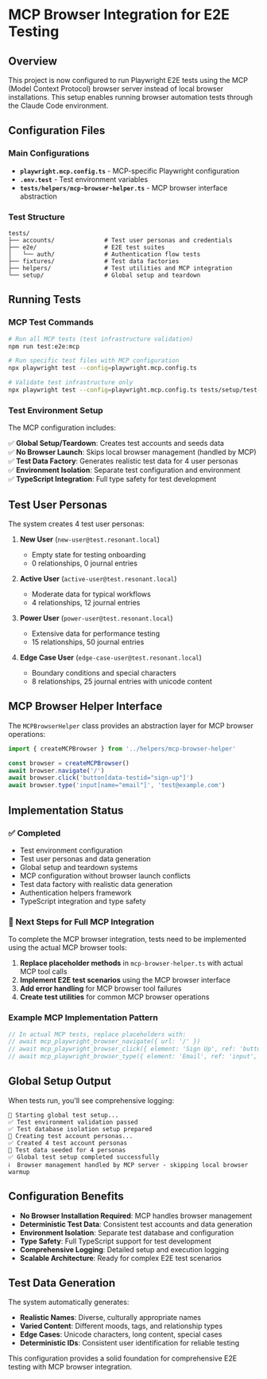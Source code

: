 # MCP Browser Integration for E2E Testing

## Overview

This project is now configured to run Playwright E2E tests using the MCP (Model Context Protocol) browser server instead of local browser installations. This setup enables running browser automation tests through the Claude Code environment.

## Configuration Files

### Main Configurations

- **`playwright.mcp.config.ts`** - MCP-specific Playwright configuration
- **`.env.test`** - Test environment variables
- **`tests/helpers/mcp-browser-helper.ts`** - MCP browser interface abstraction

### Test Structure

```
tests/
├── accounts/              # Test user personas and credentials
├── e2e/                   # E2E test suites
│   └── auth/              # Authentication flow tests
├── fixtures/              # Test data factories
├── helpers/               # Test utilities and MCP integration
└── setup/                 # Global setup and teardown
```

## Running Tests

### MCP Test Commands

```bash
# Run all MCP tests (test infrastructure validation)
npm run test:e2e:mcp

# Run specific test files with MCP configuration
npx playwright test --config=playwright.mcp.config.ts

# Validate test infrastructure only
npx playwright test --config=playwright.mcp.config.ts tests/setup/test-setup-validation.test.ts
```

### Test Environment Setup

The MCP configuration includes:

✅ **Global Setup/Teardown**: Creates test accounts and seeds data  
✅ **No Browser Launch**: Skips local browser management (handled by MCP)  
✅ **Test Data Factory**: Generates realistic test data for 4 user personas  
✅ **Environment Isolation**: Separate test configuration and environment  
✅ **TypeScript Integration**: Full type safety for test development  

## Test User Personas

The system creates 4 test user personas:

1. **New User** (`new-user@test.resonant.local`)
   - Empty state for testing onboarding
   - 0 relationships, 0 journal entries

2. **Active User** (`active-user@test.resonant.local`)
   - Moderate data for typical workflows
   - 4 relationships, 12 journal entries

3. **Power User** (`power-user@test.resonant.local`)
   - Extensive data for performance testing
   - 15 relationships, 50 journal entries

4. **Edge Case User** (`edge-case-user@test.resonant.local`)
   - Boundary conditions and special characters
   - 8 relationships, 25 journal entries with unicode content

## MCP Browser Helper Interface

The `MCPBrowserHelper` class provides an abstraction layer for MCP browser operations:

```typescript
import { createMCPBrowser } from '../helpers/mcp-browser-helper'

const browser = createMCPBrowser()
await browser.navigate('/')
await browser.click('button[data-testid="sign-up"]')
await browser.type('input[name="email"]', 'test@example.com')
```

## Implementation Status

### ✅ Completed

- Test environment configuration
- Test user personas and data generation
- Global setup and teardown systems
- MCP configuration without browser launch conflicts
- Test data factory with realistic data generation
- Authentication helpers framework
- TypeScript integration and type safety

### 🔄 Next Steps for Full MCP Integration

To complete the MCP browser integration, tests need to be implemented using the actual MCP browser tools:

1. **Replace placeholder methods** in `mcp-browser-helper.ts` with actual MCP tool calls
2. **Implement E2E test scenarios** using the MCP browser interface
3. **Add error handling** for MCP browser tool failures
4. **Create test utilities** for common MCP browser operations

### Example MCP Implementation Pattern

```typescript
// In actual MCP tests, replace placeholders with:
// await mcp_playwright_browser_navigate({ url: '/' })
// await mcp_playwright_browser_click({ element: 'Sign Up', ref: 'button' })
// await mcp_playwright_browser_type({ element: 'Email', ref: 'input', text: email })
```

## Global Setup Output

When tests run, you'll see comprehensive logging:

```
🚀 Starting global test setup...
✅ Test environment validation passed
✅ Test database isolation setup prepared
👥 Creating test account personas...
✅ Created 4 test account personas
🌱 Test data seeded for 4 personas
✅ Global test setup completed successfully
ℹ️  Browser management handled by MCP server - skipping local browser warmup
```

## Configuration Benefits

- **No Browser Installation Required**: MCP handles browser management
- **Deterministic Test Data**: Consistent test accounts and data generation
- **Environment Isolation**: Separate test database and configuration
- **Type Safety**: Full TypeScript support for test development
- **Comprehensive Logging**: Detailed setup and execution logging
- **Scalable Architecture**: Ready for complex E2E test scenarios

## Test Data Generation

The system automatically generates:

- **Realistic Names**: Diverse, culturally appropriate names
- **Varied Content**: Different moods, tags, and relationship types
- **Edge Cases**: Unicode characters, long content, special cases
- **Deterministic IDs**: Consistent user identification for reliable testing

This configuration provides a solid foundation for comprehensive E2E testing with MCP browser integration.